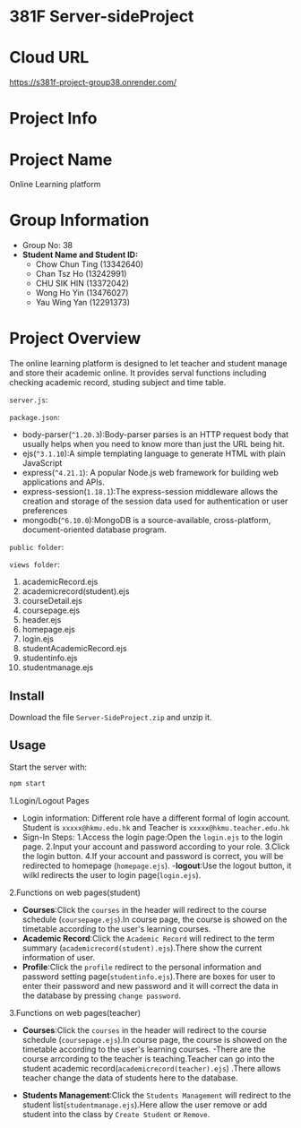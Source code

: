 # 381F Server-sideProject
# Cloud URL
https://s381f-project-group38.onrender.com/
# Project Info
# Project Name
Online Learning platform

# Group Information
- Group No: 38
- **Student Name and Student ID:**
  - Chow Chun Ting (13342640)
  - Chan Tsz Ho (13242991)
  - CHU SIK HIN (13372042)
  - Wong Ho Yin (13476027)
  - Yau Wing Yan (12291373)

# Project Overview
The online learning platform is designed to let teacher and student manage and store their academic online. It provides serval functions including checking academic record, studing subject and time table.

`server.js`:


 `package.json`:
- body-parser(`^1.20.3`):Body-parser parses is an HTTP request body that usually helps when you need to know more than just the URL being hit.
- ejs(`^3.1.10`):A simple templating language to generate HTML with plain JavaScript
- express(`^4.21.1`): A popular Node.js web framework for building web applications and APIs.
- express-session(`1.18.1`):The express-session middleware allows the creation and storage of the session data used for authentication or user preferences
- mongodb(`^6.10.0`):MongoDB is a source-available, cross-platform, document-oriented database program.

`public folder`:


`views folder`:
1. academicRecord.ejs
2. academicrecord(student).ejs
3. courseDetail.ejs
4. coursepage.ejs
5. header.ejs
6. homepage.ejs
7. login.ejs
8. studentAcademicRecord.ejs
9. studentinfo.ejs
10. studentmanage.ejs

## Install
Download the file `Server-SideProject.zip` and unzip it.

## Usage
Start the server with:
```bash
npm start
```
1.Login/Logout Pages
 - Login information: Different role have a different formal of login account. Student is `xxxxx@hkmu.edu.hk` and Teacher is `xxxxx@hkmu.teacher.edu.hk`
 - Sign-In Steps:
 1.Access the login page:Open the `login.ejs` to the login page.
 2.Input your account and password according to your role.
 3.Click the login button.
 4.If your account and password is correct, you will be redirected to homepage (`homepage.ejs`).
 -**logout**:Use the logout button, it wilkl redirects the user to login page(`login.ejs`).

2.Functions on web pages(student)
  - **Courses**:Click the `courses` in the header will redirect to the course schedule (`coursepage.ejs`).In course page, the course is showed on the timetable according to the user's learning courses.
  - **Academic Record**:Click the `Academic Record` will redirect to the term summary (`academicrecord(student).ejs`).There show the current information of user.
  - **Profile**:Click the `profile` redirect to the personal information and password setting page(`studentinfo.ejs`).There are boxes for user to enter their password and new password and it will correct the data in the database by pressing `change password`.

3.Functions on web pages(teacher)
 - **Courses**:Click the `courses` in the header will redirect to the course schedule (`coursepage.ejs`).In course page, the course is showed on the timetable according to the user's learning courses.
   -There are the course arrcording to the teacher is teaching.Teacher can go into the student academic record(`academicrecord(teacher).ejs`) .There allows teacher change the data of students here to the database.
   
 - **Students Management**:Click the `Students Management` will redirect to the student list(`studentmanage.ejs`).Here allow the user remove or add student into the class by `Create Student` or `Remove`.
